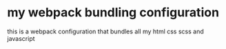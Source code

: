 # my webpack bundling configuration

this is a webpack configuration that bundles all my html css scss and javascript

